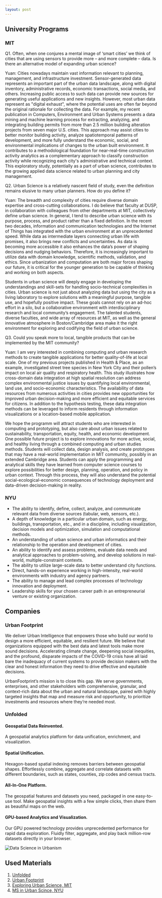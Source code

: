 ```yaml
---
layout: post
---
```

<h2>University Programs</h2>
<h3>MIT</h3>

Q1. Often, when one conjures a mental image of ‘smart cities’ we think of cities that are using sensors to provide more – and more complete – data. Is there an alternative model of expanding urban science?

Yuan: Cities nowadays maintain vast information relevant to planning, management, and infrastructure investment. Sensor-generated data represents an important part of the urban data landscape, along with digital inventory, administrative records, economic transactions, social media, and others. Increasing public access to such data can provide new sources for generating useful applications and new insights. However, most urban data represent as "digital exhaust", where the potential uses are often far beyond the original rationale for collecting the data. For example, my recent publication in Computers, Environment and Urban Systems presents a data mining and machine learning process for extracting, analyzing, and integrating building permits from more than 2.5 million building alteration projects from seven major U.S. cities. This approach may assist cities to better monitor building activity, analyze spatiotemporal patterns of development, and more fully understand the economic, social, and environmental implications of changes to the urban built environment. It contributes to a methodological foundation for near-real-time construction activity analytics as a complementary approach to classify construction activity while recognizing each city's administrative and technical context. This exploratory study, potentially as a part of urban science, contributes to the growing applied data science related to urban planning and city management.

Q2. Urban Science is a relatively nascent field of study, even the definition remains elusive to many urban planners. How do you define it?

Yuan: The breadth and complexity of cities require diverse domain expertise and cross-cutting collaborations. I do believe that faculty at DUSP, in collaboration with colleagues from other departments at MIT, collectively define urban science. In general, I tend to describe urban science with its purpose, process, and product rather than a fixed definition. In the recent two decades, information and communication technologies and the Internet of Things has integrated with the urban environment at an unprecedented speed. While data as intermediate layers connecting urban life with promises, it also brings new conflicts and uncertainties. As data is becoming more accessible it also enhances the data’s power of shaping decisions and nudging behaviors. Therefore, it is increasingly important to utilize data with domain knowledge, scientific methods, validation, and ethics. Since urbanization and computation are both major forces shaping our future, it is critical for the younger generation to be capable of thinking and working on both aspects.

Students in urban science will deeply engage in developing the understandings and skill-sets for handling socio-technical complexities in cities. Urban science is not just about analyzing data but using the city as a living laboratory to explore solutions with a meaningful purpose, tangible use, and hopefully positive impact. These goals cannot rely on an ad-hoc effort in a silo, but a collaborative environment with interdisciplinary research and local community’s engagement. The talented students, diverse faculties, and wide array of resources at MIT, as well as the general innovative atmosphere in Boston/Cambridge area make it the right environment for exploring and codifying the field of urban science.

Q3. Could you speak more to local, tangible products that can be implemented by the MIT community?

Yuan: I am very interested in combining computing and urban research methods to create tangible applications for better quality-of-life at local scale. One of my previous projects published in Health & Place, as an example, investigated street tree species in New York City and their pollen’s impact on local air quality and respiratory health. This study illustrates how cross-domain data integration at high spatial resolution can address complex environmental justice issues by quantifying local environmental, land use, and socio-economic characteristics. The availability of data resources from numerous activities in cities provides new opportunities for improved urban decision-making and more efficient and equitable services for citizens. In addition to the hypothesis testing, these data integration methods can be leveraged to inform residents through information visualizations or a location-based mobile application.

We hope the programm will attract students who are interested in computing and prototyping, but also care about urban issues related to sustainability, transportation, equity, health, and economic development. One possible future project is to explore innovations for more active, social, and healthy living through a combined computing and urban studies methods. Students will collect data, design analysis, and create prototypes that may have a real-world implementation in MIT community, possibly in an extended Cambridge area. Students can apply the programming and analytical skills they have learned from computer science courses to explore possibilities for better design, planning, operation, and policy in urban context. Through this process, they will also understand the potential social-ecological-economic consequences of technology deployment and data-driven decision-making in reality.

<h3>NYU</h3>

<ul>
<li>The ability to identify, define, collect, analyze, and communicate relevant data from diverse sources (tabular, web, sensors, etc.).</li>
<li>A depth of knowledge in a particular urban domain, such as energy, buildings, transportation, etc., and in a discipline, including visualization, decision models and optimization, simulation and computational methods.</li>
<li>An understanding of urban science and urban informatics and their relationship to the operation and development of cities.</li>
<li>An ability to identify and assess problems, evaluate data needs and analytical approaches to problem-solving, and develop solutions in real-world, multiple-constraint contexts.</li>
<li>The ability to utilize large-scale data to better understand city functions.</li>
<li>Direct, hands-on experience working in high-intensity, real-world environments with industry and agency partners.</li>
<li>The ability to manage and lead complex processes of technology innovation and deployment.</li>
<li>Leadership skills for your chosen career path in an entrepreneurial venture or existing organization.</li>
</ul>

<h2>Companies</h2>
<h3>Urban Footprint</h3>
  
We deliver Urban Intelligence that empowers those who build our world to design a more efficient, equitable, and resilient future.
We believe that organizations equipped with the best data and latest tools make more sound decisions. Accelerating climate change, deepening social inequities, and the profound, disparate impacts of the COVID-19 crisis have all laid bare the inadequacy of current systems to provide decision makers with the clear and honest information they need to drive effective and equitable decisions.

UrbanFootprint’s mission is to close this gap. We serve governments, enterprises, and other stakeholders with comprehensive, granular, and context-rich data about the urban and natural landscape, paired with highly targeted insights that map and measure risk and opportunity, to prioritize investments and resources where they’re needed most.

<h3>Unfolded</h3>
  
<h4>Geospatial Data Reinvented.</h4>

A geospatial analytics platform for data unification, enrichment, and visualization.
  
<h4>Spatial Unification.</h4>

Hexagon-based spatial indexing removes barriers between geospatial shapes. Effortlessly combine, aggregate and correlate datasets with different boundaries, such as states, counties, zip codes and census tracts.
  
<h4>All-In-One Platform.</h4>

The geospatial features and datasets you need, packaged in one easy-to-use tool. Make geospatial insights with a few simple clicks, then share them as beautiful maps on the web.

<h4>GPU-based Analytics and Visualization.</h4>

Our GPU powered technology provides unprecedented performance for rapid data exploration. Fluidly filter, aggregate, and play back million-row datasets directly in your browser.


<img src="https://raw.githubusercontent.com/evergreencircle/research/master/man.png" alt="Data Science in Urbanism">


<h2>Used Materials</h2>
<ol>
  <li><a  href="https://www.unfolded.ai/">Unfolded
</a></li>
<li><a href="https://urbanfootprint.com/">Urban Footprint</a></li>
<li><a href="https://dusp.mit.edu/news/exploring-urban-science">Exploring Urban Science, MIT</a></li>
<li><a href="https://cusp.nyu.edu/">MS in Urban Scince, NYU</a></li>  
</ol>
